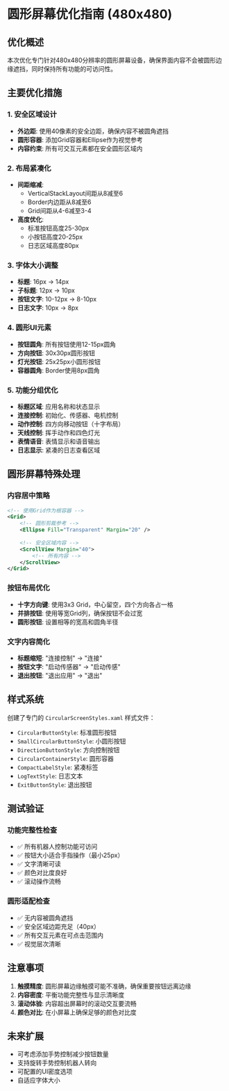 # 圆形屏幕优化指南 (480x480)

## 优化概述

本次优化专门针对480x480分辨率的圆形屏幕设备，确保界面内容不会被圆形边缘遮挡，同时保持所有功能的可访问性。

## 主要优化措施

### 1. 安全区域设计
- **外边距**: 使用40像素的安全边距，确保内容不被圆角遮挡
- **圆形容器**: 添加Grid容器和Ellipse作为视觉参考
- **内容约束**: 所有可交互元素都在安全圆形区域内

### 2. 布局紧凑化
- **间距缩减**: 
  - VerticalStackLayout间距从8减至6
  - Border内边距从8减至6
  - Grid间距从4-6减至3-4
- **高度优化**: 
  - 标准按钮高度25-30px
  - 小按钮高度20-25px
  - 日志区域高度80px

### 3. 字体大小调整
- **标题**: 16px → 14px
- **子标题**: 12px → 10px
- **按钮文字**: 10-12px → 8-10px
- **日志文字**: 10px → 8px

### 4. 圆形UI元素
- **按钮圆角**: 所有按钮使用12-15px圆角
- **方向按钮**: 30x30px圆形按钮
- **灯光按钮**: 25x25px小圆形按钮
- **容器圆角**: Border使用8px圆角

### 5. 功能分组优化
- **标题区域**: 应用名称和状态显示
- **连接控制**: 初始化、传感器、电机控制
- **动作控制**: 四方向移动按钮（十字布局）
- **天线控制**: 挥手动作和四色灯光
- **表情语音**: 表情显示和语音输出
- **日志显示**: 紧凑的日志查看区域

## 圆形屏幕特殊处理

### 内容居中策略
```xml
<!-- 使用Grid作为根容器 -->
<Grid>
    <!-- 圆形剪裁参考 -->
    <Ellipse Fill="Transparent" Margin="20" />
    
    <!-- 安全区域内容 -->
    <ScrollView Margin="40">
        <!-- 所有内容 -->
    </ScrollView>
</Grid>
```

### 按钮布局优化
- **十字方向键**: 使用3x3 Grid，中心留空，四个方向各占一格
- **并排按钮**: 使用等宽Grid列，确保按钮不会过宽
- **圆形按钮**: 设置相等的宽高和圆角半径

### 文字内容简化
- **标题缩短**: "连接控制" → "连接"
- **按钮文字**: "启动传感器" → "启动传感"
- **退出按钮**: "退出应用" → "退出"

## 样式系统

创建了专门的 `CircularScreenStyles.xaml` 样式文件：

- `CircularButtonStyle`: 标准圆形按钮
- `SmallCircularButtonStyle`: 小圆形按钮
- `DirectionButtonStyle`: 方向控制按钮
- `CircularContainerStyle`: 圆形容器
- `CompactLabelStyle`: 紧凑标签
- `LogTextStyle`: 日志文本
- `ExitButtonStyle`: 退出按钮

## 测试验证

### 功能完整性检查
- ✅ 所有机器人控制功能可访问
- ✅ 按钮大小适合手指操作（最小25px）
- ✅ 文字清晰可读
- ✅ 颜色对比度良好
- ✅ 滚动操作流畅

### 圆形适配检查
- ✅ 无内容被圆角遮挡
- ✅ 安全区域边距充足（40px）
- ✅ 所有交互元素在可点击范围内
- ✅ 视觉层次清晰

## 注意事项

1. **触摸精度**: 圆形屏幕边缘触摸可能不准确，确保重要按钮远离边缘
2. **内容密度**: 平衡功能完整性与显示清晰度
3. **滚动体验**: 内容超出屏幕时的滚动交互要流畅
4. **颜色对比**: 在小屏幕上确保足够的颜色对比度

## 未来扩展

- 可考虑添加手势控制减少按钮数量
- 支持旋转手势控制机器人转向
- 可配置的UI密度选项
- 自适应字体大小
